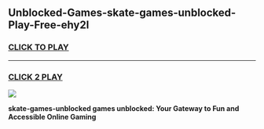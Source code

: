 
## Unblocked-Games-skate-games-unblocked-Play-Free-ehy2l
<h3>
<a href="https://premium76.site?title=skate-games-unblocked&ref=21A">CLICK TO PLAY</a></h3>
<hr>

<h3>
<a href="https://premium76.site?title=skate-games-unblocked&ref=21A">CLICK 2 PLAY</a>
  
</h3>

<a href="https://premium76.site?title=skate-games-unblocked&ref=21A"><img src="https://clearcache.store/games.png"></a>


**skate-games-unblocked games unblocked: Your Gateway to Fun and Accessible Online Gaming**
